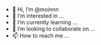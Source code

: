 - 👋 Hi, I’m @moinnn
- 👀 I’m interested in ...
- 🌱 I’m currently learning ...
- 💞️ I’m looking to collaborate on ...
- 📫 How to reach me ...

<!---
moinnn/moinnn is a ✨ special ✨ repository because its `README.md` (this file) appears on your GitHub profile.
You can click the Preview link to take a look at your changes.
--->

